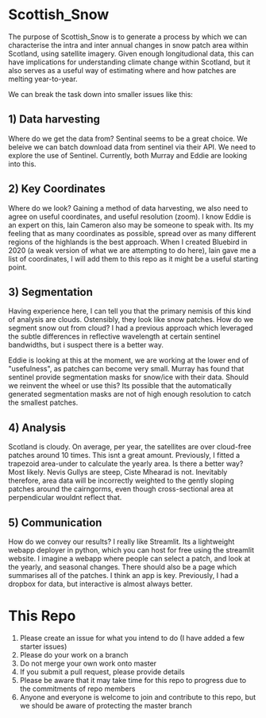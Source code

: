 # Scottish_Snow

The purpose of Scottish_Snow is to generate a process by which we can characterise the intra and inter annual changes in snow patch area within Scotland, using satellite imagery. Given enough longitudional data, this can have implications for understanding climate change within Scotland, but it also serves as a useful way of estimating where and how patches are melting year-to-year.

We can break the task down into smaller issues like this:

## 1) Data harvesting

Where do we get the data from? Sentinal seems to be a great choice. We beleive we can batch download data from sentinel via their API. We need to explore the use of Sentinel. Currently, both Murray and Eddie are looking into this.

## 2) Key Coordinates

Where do we look? Gaining a method of data harvesting, we also need to agree on useful coordinates, and useful resolution (zoom). I know Eddie is an expert on this, Iain Cameron also may be someone to speak with. Its my feeling that as many coordinates as possible, spread over as many different regions of the highlands is the best approach. When I created Bluebird in 2020 (a weak version of what we are attempting to do here), Iain gave me a list of coordinates, I will add them to this repo as it might be a useful starting point.

## 3) Segmentation

Having experience here, I can tell you that the primary nemisis of this kind of analysis are clouds. Ostensibly, they look like snow patches. How do we segment snow out from cloud? I had a previous approach which leveraged the subtle differences in reflective wavelength at certain sentinel bandwidths, but i suspect there is a better way. 

Eddie is looking at this at the moment, we are working at the lower end of "usefulness", as patches can become very small. Murray has found that sentinel provide segmentation masks for snow/ice with their data. Should we reinvent the wheel or use this? Its possible that the automatically generated segmentation masks are not of high enough resolution to catch the smallest patches.

## 4) Analysis

Scotland is cloudy. On average, per year, the satellites are over cloud-free patches around 10 times. This isnt a great amount. Previously, I fitted a trapezoid area-under to calculate the yearly area. Is there a better way? Most likely. Nevis Gullys are steep, Ciste Mhearad is not. Inevitably therefore, area data will be incorrectly weighted to the gently sloping patches around the cairngorms, even though cross-sectional area at perpendicular wouldnt reflect that.

## 5) Communication

How do we convey our results? I really like Streamlit. Its a lightweight webapp deployer in python, which you can host for free using the streamlit website. I imagine a webapp where people can select a patch, and look at the yearly, and seasonal changes. There should also be a page which summarises all of the patches. I think an app is key. Previously, I had a dropbox for data, but interactive is almost always better.

# This Repo

1) Please create an issue for what you intend to do (I have added a few starter issues)
2) Please do your work on a branch
3) Do not merge your own work onto master
4) If you submit a pull request, please provide details
5) Please be aware that it may take time for this repo to progress due to the commitments of repo members
6) Anyone and everyone is welcome to join and contribute to this repo, but we should be aware of protecting the master branch
